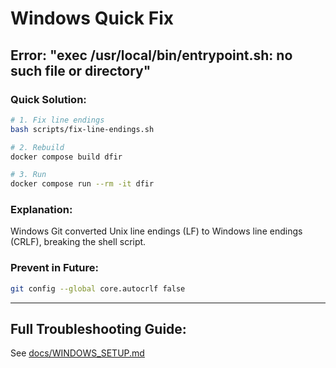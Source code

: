 # Windows Quick Fix

## Error: "exec /usr/local/bin/entrypoint.sh: no such file or directory"

### Quick Solution:

```bash
# 1. Fix line endings
bash scripts/fix-line-endings.sh

# 2. Rebuild
docker compose build dfir

# 3. Run
docker compose run --rm -it dfir
```

### Explanation:
Windows Git converted Unix line endings (LF) to Windows line endings (CRLF), breaking the shell script.

### Prevent in Future:
```bash
git config --global core.autocrlf false
```

---

## Full Troubleshooting Guide:
See [docs/WINDOWS_SETUP.md](docs/WINDOWS_SETUP.md)

